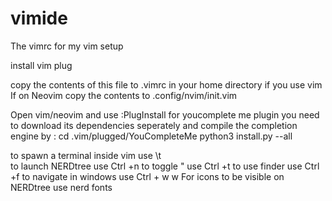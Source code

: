 # vimide
The vimrc for my vim setup

install vim plug 

copy the contents of this file to .vimrc  in your home directory if you use vim 
If on Neovim copy the contents to .config/nvim/init.vim

Open vim/neovim and use :PlugInstall
for youcomplete me plugin you need to download its dependencies seperately and compile the completion engine by : 
 cd .vim/plugged/YouCompleteMe 
python3 install.py --all 

to spawn a terminal inside vim use \\t  
to launch NERDtree use Ctrl +n
to toggle " use Ctrl +t
to use finder use Ctrl +f
to navigate in windows use Ctrl + w w
For icons to be visible on NERDtree use nerd fonts 

